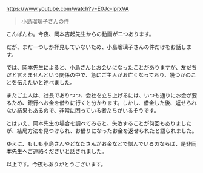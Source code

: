 https://www.youtube.com/watch?v=E0Jc-lprxVA

> 小島瑠璃子さんの件

こんばんわ。今夜、岡本吉起先生からの動画が二つあります。

だが、まだ一つしか拝見していないため、小島瑠璃子さんの件だけをお話します。

では、岡本先生によると、小島さんとお会いになったことがありますが、友だちだと言えませんという関係の中で、急にご主人がお亡くなっており、幾つかのことを伝えたいと述べました。

またご主人は、社長でありつつ、会社を立ち上げるには、いつも通りにお金が要るため、銀行へお金を借りに行くと分かります。しかし、借金した後、返せられない結果もあるので、非常に困っている者たちがいるそうです。

とはいえ、岡本先生の場合を調べてみると、失敗することが何回もありましたが、結局方法を見つけられ、お借りになったお金を返せられたと語られました。

ゆえに、もしも小島さんやどなたさんがお金などで悩んでいるのならば、是非岡本先生へご連絡くださいと話されました。

以上です。今夜もありがとうございます。
